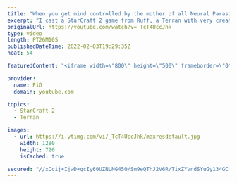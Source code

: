 ```yaml
---
title: "When you get mind controlled by the mother of all Neural Parasites! | Diamond in the Ruff #63"
excerpt: "I cast a StarCraft 2 game from Ruff, a Terran with very creative gameplay. How will he ruff up his Zerg opponent when they land the SICKEST neural parasite on all his battle cruisers?!  💎 Diamond in the Ruff: https://www.youtube.com/playlist?list=PLFUDU8AOevUfdEq20wYq8Sm9z3sc1yn0l 💎 Follow Ruff: https://www.twitch.tv/ruff_stuff_tv"
originalUrl: https://youtube.com/watch?v=_TcT4UccJhk
type: video
length: PT26M10S
publishedDateTime: 2022-02-03T19:29:35Z
heat: 54

featuredContent: "<iframe width=\"800\" height=\"500\" frameborder=\"0\" src=\"https://www.youtube.com/embed/_TcT4UccJhk\" allow=\"accelerometer; autoplay; encrypted-media; gyroscope; picture-in-picture\" allowfullscreen></iframe>"

provider:
  name: PiG
  domain: youtube.com

topics:
  - StarCraft 2
  - Terran

images:
  - url: https://i.ytimg.com/vi/_TcT4UccJhk/maxresdefault.jpg
    width: 1280
    height: 720
    isCached: true

secured: "//xCcij+IjwD+qcIy60UZNLNG45O/Sm9eQThJ2V6R/TixZYvndSYuGy134GCmPTdvJoj3eoUCIA4z4GxkIDR81AsyYSBThtfMy54ozf20+EzgHeIAxepwzGqzAaZt22OHVoYtqB95bJTZKDVTqrH2+uOcAMebE+Vv4NPsph6/x/rZdaV4xQxMSeGvED3cjNp8x/4hP6xGRdbeBdO2d0PPAKGIzSJ1YkT0VqIJeQFhinOyLpwLiXCa8q61Oq2v9lQ3YaowDGe/ms+f2zuaYmWXJ/0FtqkfUj5P2kqBDTspjsVH1ZG1bbHSbnlm5D5uiFApuTtXzucH98NSlN/L7IatcjaYbMbpCZTxgYsNESAC5DHpe7KZ/rcbqbAR3jep5orMEJ1JqPGj8zMuJVYuypSJ9rIZTQ1QheVMkkIFooCW38=;0FiEqlDg7Fa6U/67Qte4Hg=="
---
```


